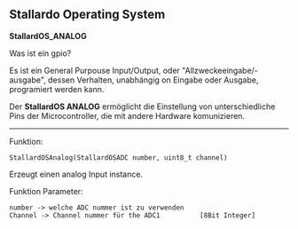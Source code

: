 
## **Stallardo Operating System**
**StallardOS_ANALOG**

Was ist ein gpio? 

Es ist ein General Purpouse Input/Output, oder "Allzweckeeingabe/-ausgabe",
dessen Verhalten, unabhängig on Eingabe oder Ausgabe, programiert werden kann.


Der **StallardOS ANALOG** ermöglicht die Einstellung von unterschiedliche Pins der Microcontroller,
die mit andere Hardware komunizieren.

_______________________________________________________________


Funktion:
```
StallardOSAnalog(StallardOSADC number, uint8_t channel)
````
Erzeugt einen analog Input instance.

Funktion Parameter:
```
number -> welche ADC nummer ist zu verwenden
Channel -> Channel nummer für the ADC1          [8Bit Integer]
```
